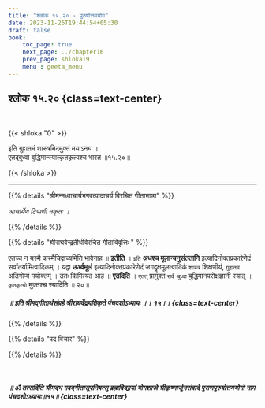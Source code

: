 ```yaml
---
title: "श्लोक १५.२० - पुरुषोत्तमयोग"
date: 2023-11-26T19:44:54+05:30
draft: false
book:
    toc_page: true
    next_page: ../chapter16
    prev_page: shloka19
    menu : geeta_menu
---
```




## श्लोक १५.२० {class=text-center}

<br/>

{{< shloka  "0"  >}}

इति गुह्यतमं शास्त्रमिदमुक्तं मयाऽनघ ।  
एतद्बुध्वा बुद्धिमान्स्यात्कृतकृत्यश्च भारत ॥१५.२०॥

{{< /shloka >}}

---


{{% details "श्रीमन्मध्वाचार्यभगवत्पादाचर्य विरचित  गीताभाष्य" %}}

*आचार्येण टिप्पणी नकृतः ।*

{{% /details %}}



{{% details "श्रीराघवेन्द्रतीर्थविरचित गीताविवृत्तिः " %}}

एतच्च न यस्मै कस्मैचिद्वाच्यमिति भावेनाह ॥ **इतीति** । 
`इति` 
**अधश्च मूलान्यनुसंततानि** इत्यादिनोक्तप्रकारेणेदं 
सर्वांतर्यामित्वादिकम्‌ । 
यद्वा **ऊर्ध्वमूलं** इत्यादिनोक्तप्रकारेणेदं 
जगद्वृक्षमूलत्वादिकं `शास्त्रं` शिक्षणीयं, `गुह्यतमं`
अतिगोप्यं मयोक्तम्‌ । ततः किमित्यत आह ॥ **एतदिति** । 
`एतत्` प्रागुक्तं `सर्वं बुध्वा` बुद्धिमानपरोक्षज्ञानी 
स्यात्‌ । `कृतकृत्यो` मुक्तश्च स्यादिति ॥ २०॥

#####  ॥ इति श्रीमद्गीतार्थसंग्रहे श्रीराघवेंद्रयतिकृते पंचदशोऽध्यायः ।। १५।। {class=text-center}

{{% /details %}}



{{% details "पद विचार" %}}


{{% /details %}}

<br/>

#####  ॥ ॐ तत्सदिति श्रीमद्भ गवद्गीतासूपनिषत्सु ब्रह्मविद्यायां योगशास्रे श्रीकृष्णार्जुनसंवादे पुराणपुरुषोत्तमयोगो नाम पंचदशोऽध्यायः॥१५॥ {class=text-center}